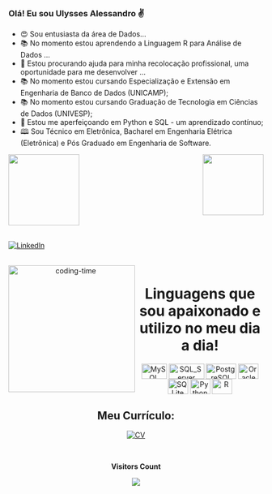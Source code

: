### Olá! Eu sou Ulysses Alessandro ✌️

- 😍 Sou entusiasta da área de Dados...
- 📚 No momento estou aprendendo a Linguagem R para Análise de Dados ...
- 🤝 Estou procurando ajuda para minha recolocação profissional, uma oportunidade para me desenvolver ...
- 📚 No momento estou cursando Especialização e Extensão em Engenharia de Banco de Dados (UNICAMP);
- 📚 No momento estou cursando Graduação de Tecnologia em Ciências de Dados (UNIVESP);
- 📔 Estou me aperfeiçoando em Python e SQL - um aprendizado contínuo;
- 🕮 Sou Técnico em Eletrônica, Bacharel em Engenharia Elétrica (Eletrônica) e Pós Graduado em Engenharia de Software.



<div>
  
  <img align="center" height="140em" src="https://github-readme-stats-sigma-five.vercel.app/api?username=5lyss2s1l2ss1ndr4&show_icons=true&theme=dracula&include_all_commits=true&count_private=true"/>
  <img align="right" height="120em" src="https://github-readme-stats-sigma-five.vercel.app/api/top-langs/?username=5lyss2s1l2ss1ndr4&layout=compact&langs_count=16&theme=dracula"/>
</div>
<br>

[![Linkedln](https://img.shields.io/badge/LinkedIn-0077B5?style=for-the-badge&logo=linkedin&logoColor=white)](https://www.linkedin.com/in/ulysses-alessandro/)


<div  align="center"> 
  <div style="display: inline_block"><br>
    <img align="left" height="250" alt="coding-time" src="code.gif">
    <h1 align="center">Linguagens que sou apaixonado e utilizo no meu dia a dia!</h1>
    <img align="center" height="30" width="50" alt="MySQL"  src="https://img.shields.io/badge/MySQL-00000F?style=for-the-badge&logo=mysql&logoColor=white">
    <img align="center" height="30" width="70" alt="SQL_Server"  src="https://img.shields.io/badge/Microsoft_SQL_Server-CC2927?style=for-the-badge&logo=microsoft-sql-server&logoColor=white">
    <img align="center" height="30" width="60" alt="PostgreSQL"  src="https://img.shields.io/badge/PostgreSQL-316192?style=for-the-badge&logo=postgresql&logoColor=white">
    <img align="center" height="30" width="40" alt="Oracle"  src="https://img.shields.io/badge/Oracle-F80000?style=for-the-badge&logo=Oracle&logoColor=white">
    <img align="center" height="30" width="40" alt="SQLite"  src="https://img.shields.io/badge/SQLite-07405E?style=for-the-badge&logo=sqlite&logoColor=white">
    <img align="center" height="30" width="40" alt="Python" src="https://img.shields.io/badge/Python-3776AB?style=for-the-badge&logo=python&logoColor=white">
    <img align="center" height="30" width="40" alt="R" src="https://img.shields.io/badge/R-276DC3?style=for-the-badge&logo=r&logoColor=white">
   </div>
    
  ## Meu Currículo:
  [![CV](https://img.shields.io/badge/Google%20Drive-4285F4?style=for-the-badge&logo=googledrive&logoColor=white)](https://drive.google.com/file/d/1TQTUrFkUWS7NNx85D3ejYoIpHrYKB55w/view?usp=share_link)
<div align="center">
<br><p align="centre"><b>Visitors Count</b></p>
<p align="center"><img align="center" src="https://profile-counter.glitch.me/{5lyss2s1l2ss1ndr4}/count.svg" /<
<br>
</div>

